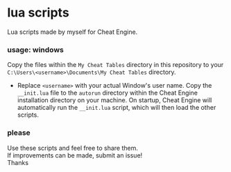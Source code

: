 # lua scripts
Lua scripts made by myself for Cheat Engine.

### usage: windows
Copy the files within the `My Cheat Tables` directory in this repository to your `C:\Users\<username>\Documents\My Cheat Tables` directory.  
- Replace `<username>` with your actual Window's user name.
Copy the `__init.lua` file to the `autorun` directory within the Cheat Engine installation directory on your machine.
On startup, Cheat Engine will automatically run the `__init.lua` script, which will then load the other scripts.

### please
Use these scripts and feel free to share them.<br/>
If improvements can be made, submit an issue!<br/>
Thanks<br/>

